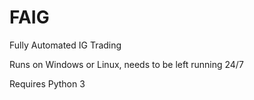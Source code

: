 # FAIG
Fully Automated IG Trading


Runs on Windows or Linux, needs to be left running 24/7

Requires Python 3
